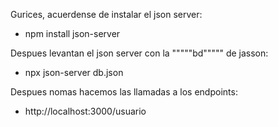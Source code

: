 Gurices, acuerdense de instalar el json server:

- npm install json-server

Despues levantan el json server con la """""bd""""" de jasson:

- npx json-server db.json

Despues nomas hacemos las llamadas a los endpoints:

- http://localhost:3000/usuario